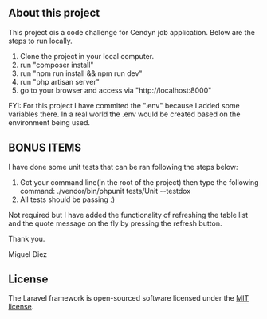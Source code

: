 
## About this project

This project ois a code challenge for Cendyn job application. Below are the steps to run locally.
1. Clone the project in your local computer.
2. run "composer install"
3. run "npm run install && npm run dev"
4. run "php artisan server"
5. go to your browser and access via "http://localhost:8000"

FYI: For this project I have commited the ".env" because I added some variables there. In a real world the .env would be created based on the environment being used.
## BONUS ITEMS
I have done some unit tests that can be ran following the steps below:
1. Got your command line(in the root of the project) then type the following command: ./vendor/bin/phpunit tests/Unit --testdox
2. All tests should be passing :)

Not required but I have added  the functionality of refreshing the table list and the quote message on the fly by pressing  the refresh button.

Thank you.

Miguel Diez


## License

The Laravel framework is open-sourced software licensed under the [MIT license](https://opensource.org/licenses/MIT).
